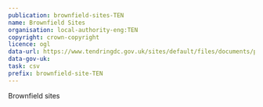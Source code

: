 ```yaml
---
publication: brownfield-sites-TEN
name: Brownfield Sites
organisation: local-authority-eng:TEN
copyright: crown-copyright
licence: ogl
data-url: https://www.tendringdc.gov.uk/sites/default/files/documents/planning/planning%20policy/brownfield/Tendring%20Brownfield%20Land%20Register.csv
data-gov-uk: 
task: csv
prefix: brownfield-site-TEN
---
```


Brownfield sites

